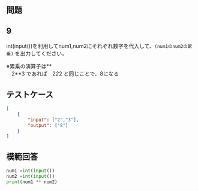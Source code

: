 ## 問題
## 9
int(input())を利用してnum1,num2にそれぞれ数字を代入して、`(num1のnum2の累乗)` を出力してください。

※累乗の演算子は**<br>
　2**3 であれば　2*2*2 と同じことで、8になる

## テストケース

```json
[
	{
		"input": ["2","3"],
		"output": ["8"]
	}
]
```

## 模範回答
```python
num1 =int(input())
num2 =int(input())
print(num1 ** num2)
```